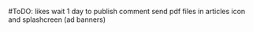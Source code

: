 #ToDO:
likes
wait 1 day to publish comment
send pdf files in articles
icon and splashcreen
(ad banners)
